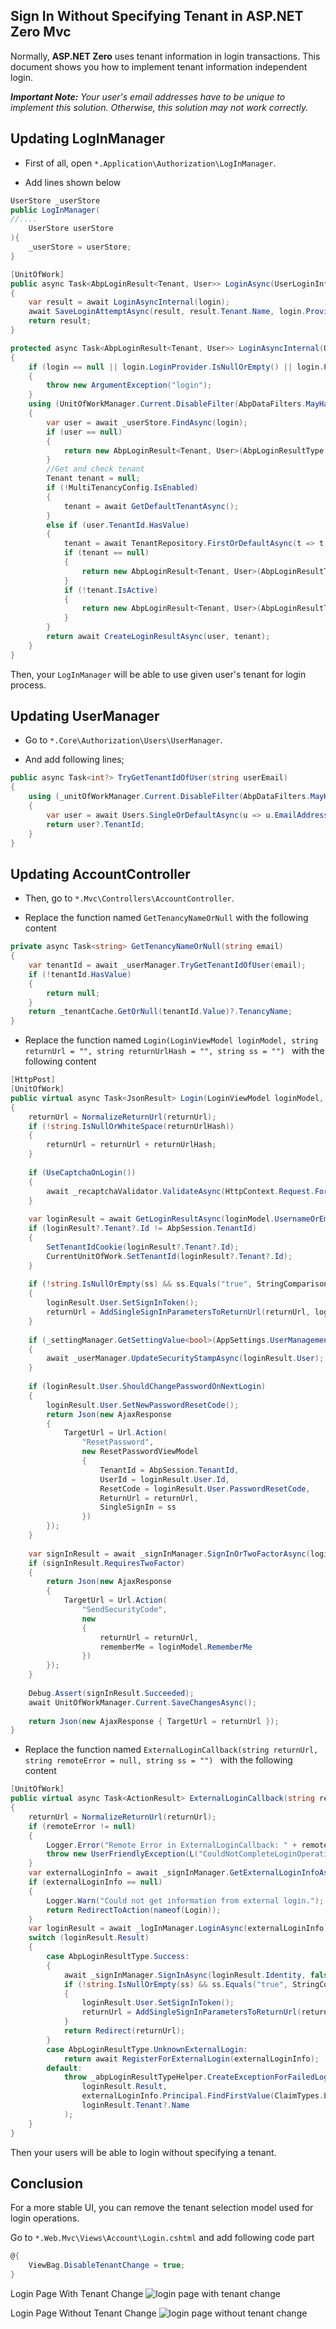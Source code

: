 ## Sign In Without Specifying Tenant in ASP.NET Zero Mvc

Normally, **ASP.NET Zero** uses tenant information in login transactions. This document shows you how to implement tenant information independent login. 

***Important Note:*** *Your user's email addresses have to be unique to implement this solution. Otherwise, this solution may not work correctly.*

## Updating LogInManager

* First of all, open `*.Application\Authorization\LogInManager`.

* Add lines shown below

```csharp
UserStore _userStore
public LogInManager(
//....
    UserStore userStore
){
    _userStore = userStore;
}

[UnitOfWork]
public async Task<AbpLoginResult<Tenant, User>> LoginAsync(UserLoginInfo login)
{
    var result = await LoginAsyncInternal(login);
    await SaveLoginAttemptAsync(result, result.Tenant.Name, login.ProviderKey + "@" + login.LoginProvider);
    return result;
}

protected async Task<AbpLoginResult<Tenant, User>> LoginAsyncInternal(UserLoginInfo login)
{
    if (login == null || login.LoginProvider.IsNullOrEmpty() || login.ProviderKey.IsNullOrEmpty())
    {
        throw new ArgumentException("login");
    }
    using (UnitOfWorkManager.Current.DisableFilter(AbpDataFilters.MayHaveTenant))
    {
        var user = await _userStore.FindAsync(login);
        if (user == null)
        {
            return new AbpLoginResult<Tenant, User>(AbpLoginResultType.UnknownExternalLogin);
        }
        //Get and check tenant
        Tenant tenant = null;
        if (!MultiTenancyConfig.IsEnabled)
        {
            tenant = await GetDefaultTenantAsync();
        }
        else if (user.TenantId.HasValue)
        {
            tenant = await TenantRepository.FirstOrDefaultAsync(t => t.Id == user.TenantId);
            if (tenant == null)
            {
                return new AbpLoginResult<Tenant, User>(AbpLoginResultType.InvalidTenancyName);
            }
            if (!tenant.IsActive)
            {
                return new AbpLoginResult<Tenant, User>(AbpLoginResultType.TenantIsNotActive, tenant);
            }
        }
        return await CreateLoginResultAsync(user, tenant);
    }
}
```

Then, your `LogInManager` will be able to use given user's tenant for login process.



## Updating UserManager

* Go to `*.Core\Authorization\Users\UserManager`.

* And add following lines;

```csharp
public async Task<int?> TryGetTenantIdOfUser(string userEmail)
{
    using (_unitOfWorkManager.Current.DisableFilter(AbpDataFilters.MayHaveTenant))
    {
        var user = await Users.SingleOrDefaultAsync(u => u.EmailAddress == userEmail.Trim());
        return user?.TenantId;
    }
}
```

## Updating AccountController

* Then, go to `*.Mvc\Controllers\AccountController`.

* Replace the function named `GetTenancyNameOrNull` with the following content

```csharp
private async Task<string> GetTenancyNameOrNull(string email)
{
    var tenantId = await _userManager.TryGetTenantIdOfUser(email);
    if (!tenantId.HasValue)
    {
        return null;
    }
    return _tenantCache.GetOrNull(tenantId.Value)?.TenancyName;
}
```

* Replace the function named `Login(LoginViewModel loginModel, string returnUrl = "", string returnUrlHash = "", string ss = "") ` with the following content

```csharp
[HttpPost]
[UnitOfWork]
public virtual async Task<JsonResult> Login(LoginViewModel loginModel, string returnUrl = "", string returnUrlHash = "", string ss = "")
{
    returnUrl = NormalizeReturnUrl(returnUrl);
    if (!string.IsNullOrWhiteSpace(returnUrlHash))
    {
        returnUrl = returnUrl + returnUrlHash;
    }
    
    if (UseCaptchaOnLogin())
    {
        await _recaptchaValidator.ValidateAsync(HttpContext.Request.Form[RecaptchaValidator.RecaptchaResponseKey]);
    }
    
    var loginResult = await GetLoginResultAsync(loginModel.UsernameOrEmailAddress, loginModel.Password, await GetTenancyNameOrNull(loginModel.UsernameOrEmailAddress));//use new GetTenancyNameOrNull method that you add previously
    if (loginResult?.Tenant?.Id != AbpSession.TenantId)
    {
        SetTenantIdCookie(loginResult?.Tenant?.Id);
        CurrentUnitOfWork.SetTenantId(loginResult?.Tenant?.Id);
    }
    
    if (!string.IsNullOrEmpty(ss) && ss.Equals("true", StringComparison.OrdinalIgnoreCase) && loginResult.Result == AbpLoginResultType.Success)
    {
        loginResult.User.SetSignInToken();
        returnUrl = AddSingleSignInParametersToReturnUrl(returnUrl, loginResult.User.SignInToken, loginResult.User.Id, loginResult.User.TenantId);
    }
    
    if (_settingManager.GetSettingValue<bool>(AppSettings.UserManagement.AllowOneConcurrentLoginPerUser))
    {
        await _userManager.UpdateSecurityStampAsync(loginResult.User);
    }
    
    if (loginResult.User.ShouldChangePasswordOnNextLogin)
    {
        loginResult.User.SetNewPasswordResetCode();
        return Json(new AjaxResponse
        {
            TargetUrl = Url.Action(
                "ResetPassword",
                new ResetPasswordViewModel
                {
                    TenantId = AbpSession.TenantId,
                    UserId = loginResult.User.Id,
                    ResetCode = loginResult.User.PasswordResetCode,
                    ReturnUrl = returnUrl,
                    SingleSignIn = ss
                })
        });
    }
    
    var signInResult = await _signInManager.SignInOrTwoFactorAsync(loginResult, loginModel.RememberMe);
    if (signInResult.RequiresTwoFactor)
    {
        return Json(new AjaxResponse
        {
            TargetUrl = Url.Action(
                "SendSecurityCode",
                new
                {
                    returnUrl = returnUrl,
                    rememberMe = loginModel.RememberMe
                })
        });
    }
    
    Debug.Assert(signInResult.Succeeded);
    await UnitOfWorkManager.Current.SaveChangesAsync();
    
    return Json(new AjaxResponse { TargetUrl = returnUrl });
}
```

* Replace the function named `ExternalLoginCallback(string returnUrl, string remoteError = null, string ss = "") ` with the following content

```csharp
[UnitOfWork]
public virtual async Task<ActionResult> ExternalLoginCallback(string returnUrl, string remoteError = null, string ss = "")
{
    returnUrl = NormalizeReturnUrl(returnUrl);
    if (remoteError != null)
    {
        Logger.Error("Remote Error in ExternalLoginCallback: " + remoteError);
        throw new UserFriendlyException(L("CouldNotCompleteLoginOperation"));
    }
    var externalLoginInfo = await _signInManager.GetExternalLoginInfoAsync();
    if (externalLoginInfo == null)
    {
        Logger.Warn("Could not get information from external login.");
        return RedirectToAction(nameof(Login));
    }
    var loginResult = await _logInManager.LoginAsync(externalLoginInfo);//use new login method that you add previously
    switch (loginResult.Result)
    {
        case AbpLoginResultType.Success:
        {
            await _signInManager.SignInAsync(loginResult.Identity, false);
            if (!string.IsNullOrEmpty(ss) && ss.Equals("true", StringComparison.OrdinalIgnoreCase) && loginResult.Result == AbpLoginResultType.Success)
            {
                loginResult.User.SetSignInToken();
                returnUrl = AddSingleSignInParametersToReturnUrl(returnUrl, loginResult.User.SignInToken, loginResult.User.Id, loginResult.User.TenantId);
            }
            return Redirect(returnUrl);
        }
        case AbpLoginResultType.UnknownExternalLogin:
            return await RegisterForExternalLogin(externalLoginInfo);
        default:
            throw _abpLoginResultTypeHelper.CreateExceptionForFailedLoginAttempt(
                loginResult.Result,
                externalLoginInfo.Principal.FindFirstValue(ClaimTypes.Email) ?? externalLoginInfo.ProviderKey,
                loginResult.Tenant?.Name
            );
    }
}
```

Then your users will be able to login without specifying a tenant.

## Conclusion

For a more stable UI, you can remove the tenant selection model used for login operations.

Go to `*.Web.Mvc\Views\Account\Login.cshtml` and add following code part

```csharp
@{
    ViewBag.DisableTenantChange = true;
}
```

Login Page With Tenant Change
![login page with tenant change](/Images/Blog/login-page-with-tenant-change.png)

Login Page Without Tenant Change
![login page without tenant change](/Images/Blog/login-page-without-tenant-change.png)
